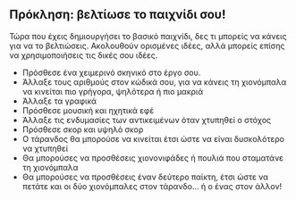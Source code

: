 ## Πρόκληση: βελτίωσε το παιχνίδι σου!
Τώρα που έχεις δημιουργήσει το βασικό παιχνίδι, δες τι μπορείς να κάνεις για να το βελτιώσεις. Ακολουθούν ορισμένες ιδέες, αλλά μπορείς επίσης να χρησιμοποιήσεις τις δικές σου ιδέες.

+ Πρόσθεσε ένα χειμερινό σκηνικό στο έργο σου.
+ Άλλαξε τους αριθμούς στον κώδικά σου, για να κάνεις τη χιονόμπαλα να κινείται πιο γρήγορα, ψηλότερα ή πιο μακριά
+ Άλλαξε τα γραφικά
+ Πρόσθεσε μουσική και ηχητικά εφέ
+ Άλλαξε τις ενδυμασίες των αντικειμένων όταν χτυπηθεί ο στόχος
+ Πρόσθεσε σκορ και υψηλό σκορ
+ Ο τάρανδος θα μπορούσε να κινείται έτσι ώστε να είναι δυσκολότερο να χτυπηθεί
+ Θα μπορούσες να προσθέσεις χιονονιφάδες ή πουλιά που σταματάνε τη χιονόμπαλα
+ Θα μπορούσες να προσθέσεις έναν δεύτερο παίκτη, έτσι ώστε να πετάτε και οι δύο χιονόμπαλες στον τάρανδο... ή ο ένας στον άλλον!
